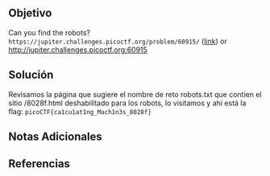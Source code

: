 ## Objetivo
Can you find the robots? `https://jupiter.challenges.picoctf.org/problem/60915/` ([link](https://jupiter.challenges.picoctf.org/problem/60915/)) or http://jupiter.challenges.picoctf.org:60915

## Solución
Revisamos la página que sugiere el nombre de reto robots.txt que contien el sitio /8028f.html deshabilitado para los robots, lo visitamos y ahí está la flag:
`picoCTF{ca1cu1at1ng_Mach1n3s_8028f}`

## Notas Adicionales


## Referencias
